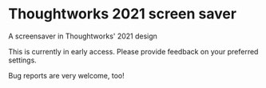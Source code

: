 # Thoughtworks 2021 screen saver

A screensaver in Thoughtworks' 2021 design

This is currently in early access. Please provide feedback on your preferred settings.

Bug reports are very welcome, too!
